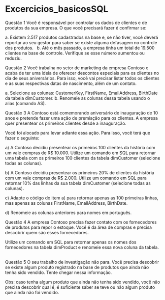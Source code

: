 # Excercicios_basicosSQL

Questão 1
Você é responsável por controlar os dados de clientes e de produtos da sua empresa. O que você precisará fazer é confirmar se:   

a. Existem 2.517 produtos cadastrados na base e, se não tiver, você deverá reportar ao seu gestor para saber se existe alguma defasagem no controle dos produtos.   
b. Até o mês passado, a empresa tinha um total de 19.500 clientes na base de controle. Verifique se esse número aumentou ou reduziu.   


Questão 2
Você trabalha no setor de marketing da empresa Contoso e acaba de ter uma ideia de oferecer descontos especiais para os clientes no dia de seus aniversários. Para isso, você vai precisar listar todos os clientes e as suas respectivas datas de nascimento, além de um contato.   

a. Selecione as colunas: CustomerKey, FirstName, EmailAddress, BirthDate da tabela dimCustomer.
b. Renomeie as colunas dessa tabela usando o alias (comando AS).   
 

Questão 3
A Contoso está comemorando aniversário de inauguração de 10 anos e pretende fazer uma ação de premiação para os clientes. A empresa quer presentear os primeiros clientes desde a inauguração.

Você foi alocado para levar adiante essa ação. Para isso, você terá que fazer o seguinte:   

a) A Contoso decidiu presentear os primeiros 100 clientes da história com um vale compras de R$ 10.000. Utilize um comando em SQL para retornar uma tabela com os primeiros 100 clientes da tabela dimCustomer (selecione todas as colunas).   

b) A Contoso decidiu presentear os primeiros 20% de clientes da história com um vale compras de R$ 2.000. Utilize um comando em SQL para retornar 10% das linhas da sua tabela dimCustomer (selecione todas as colunas).   

c) Adapte o código do item a) para retornar apenas as 100 primeiras linhas, mas apenas as colunas FirstName, EmailAddress, BirthDate.   

d) Renomeie as colunas anteriores para nomes em português.


Questão 4
A empresa Contoso precisa fazer contato com os fornecedores de produtos para repor o estoque. Você é da área de compras e precisa descobrir quem são esses fornecedores.

Utilize um comando em SQL para retornar apenas os nomes dos fornecedores na tabela dimProduct e renomeie essa nova coluna da tabela.   


Questão 5
O seu trabalho de investigação não para. Você precisa descobrir se existe algum produto registrado na base de produtos que ainda não tenha sido vendido. Tente chegar nessa informação.

Obs: caso tenha algum produto que ainda não tenha sido vendido, você não precisa descobrir qual é, é suficiente saber se teve ou não algum produto que ainda não foi vendido.

